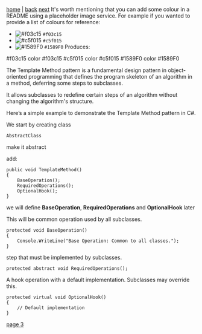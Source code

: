[home](./page01.md) | [back](./page01.md) [next](./page03.md)
It's worth mentioning that you can add some colour in a README using a placeholder image service. For example if you wanted to provide a list of colours for reference:

- ![#f03c15](https://via.placeholder.com/15/f03c15/000000?text=+) `#f03c15`
- ![#c5f015](https://via.placeholder.com/15/c5f015/000000?text=+) `#c5f015`
- ![#1589F0](https://via.placeholder.com/15/1589F0/000000?text=+) `#1589F0`
Produces:

#f03c15 color #f03c15
#c5f015 color #c5f015
#1589F0 color #1589F0



The Template Method pattern is a fundamental design pattern in object-oriented programming that defines the program skeleton of an algorithm in a method, deferring some steps to subclasses. 

It allows subclasses to redefine certain steps of an algorithm without changing the algorithm's structure.

Here’s a simple example to demonstrate the Template Method pattern in C#.

We start by creating class
```
AbstractClass
```
make it abstract

add:
```
public void TemplateMethod()
{
    BaseOperation();
    RequiredOperations();
    OptionalHook();
}
```
we will define **BaseOperation**, **RequiredOperations** and **OptionalHook** later

This will be common operation used by all subclasses.
```
protected void BaseOperation()
{
    Console.WriteLine("Base Operation: Common to all classes.");
}
```
step that must be implemented by subclasses.

```
protected abstract void RequiredOperations();
```
A hook operation with a default implementation. Subclasses may override this.
```
protected virtual void OptionalHook()
{
    // Default implementation
}
```


[page 3](./page03.md)
